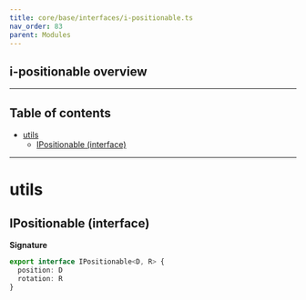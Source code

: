 ```yaml
---
title: core/base/interfaces/i-positionable.ts
nav_order: 83
parent: Modules
---
```


## i-positionable overview

---

<h2 class="text-delta">Table of contents</h2>

- [utils](#utils)
  - [IPositionable (interface)](#ipositionable-interface)

---

# utils

## IPositionable (interface)

**Signature**

```ts
export interface IPositionable<D, R> {
  position: D
  rotation: R
}
```
